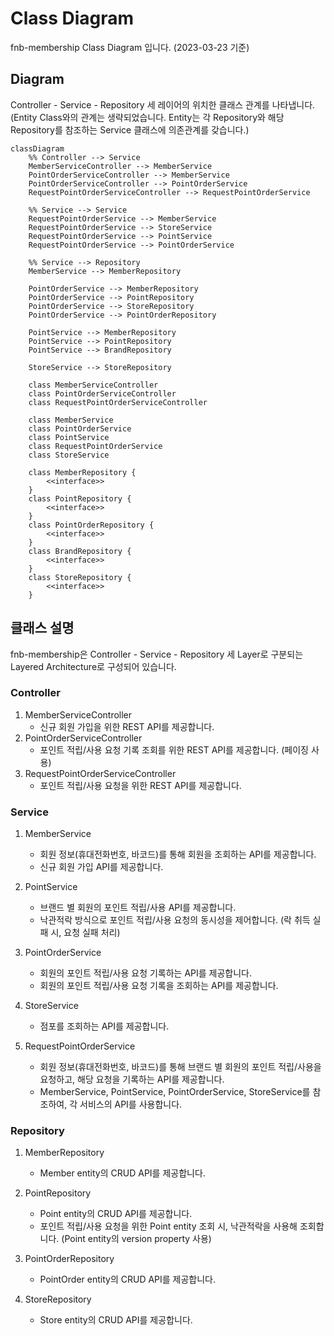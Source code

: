 # Class Diagram
fnb-membership Class Diagram 입니다. (2023-03-23 기준)

## Diagram
Controller - Service - Repository  세 레이어의 위치한 클래스 관계를 나타냅니다.
(Entity Class와의 관계는 생략되었습니다. Entity는 각 Repository와 해당 Repository를 참조하는 Service 클래스에 의존관계를 갖습니다.)
```mermaid
classDiagram
    %% Controller --> Service 
    MemberServiceController --> MemberService
    PointOrderServiceController --> MemberService
    PointOrderServiceController --> PointOrderService
    RequestPointOrderServiceController --> RequestPointOrderService

    %% Service --> Service
    RequestPointOrderService --> MemberService
    RequestPointOrderService --> StoreService
    RequestPointOrderService --> PointService
    RequestPointOrderService --> PointOrderService

    %% Service --> Repository
    MemberService --> MemberRepository

    PointOrderService --> MemberRepository
    PointOrderService --> PointRepository
    PointOrderService --> StoreRepository
    PointOrderService --> PointOrderRepository

    PointService --> MemberRepository
    PointService --> PointRepository
    PointService --> BrandRepository

    StoreService --> StoreRepository

    class MemberServiceController
    class PointOrderServiceController
    class RequestPointOrderServiceController

    class MemberService
    class PointOrderService
    class PointService
    class RequestPointOrderService
    class StoreService

    class MemberRepository {
        <<interface>>
    }
    class PointRepository {
        <<interface>>
    }
    class PointOrderRepository {
        <<interface>>
    }
    class BrandRepository {
        <<interface>>
    }
    class StoreRepository {
        <<interface>>
    }
```

## 클래스 설명
fnb-membership은 Controller - Service - Repository 세 Layer로 구분되는 Layered Architecture로 구성되어 있습니다.

### Controller

1. MemberServiceController
    * 신규 회원 가입을 위한 REST API를 제공합니다.
2. PointOrderServiceController
    * 포인트 적립/사용 요청 기록 조회를 위한 REST API를 제공합니다. (페이징 사용)
3. RequestPointOrderServiceController
    * 포인트 적립/사용 요청을 위한 REST API를 제공합니다.

### Service

1. MemberService
    * 회원 정보(휴대전화번호, 바코드)를 통해 회원을 조회하는 API를 제공합니다.
    * 신규 회원 가입 API를 제공합니다.

2. PointService
    * 브랜드 별 회원의 포인트 적립/사용 API를 제공합니다.
    * 낙관적락 방식으로 포인트 적립/사용 요청의 동시성을 제어합니다. (락 취득 실패 시, 요청 실패 처리)

3. PointOrderService
    * 회원의 포인트 적립/사용 요청 기록하는 API를 제공합니다.
    * 회원의 포인트 적립/사용 요청 기록을 조회하는 API를 제공합니다.

4. StoreService
    * 점포를 조회하는 API를 제공합니다.

5. RequestPointOrderService
    * 회원 정보(휴대전화번호, 바코드)를 통해 브랜드 별 회원의 포인트 적립/사용을 요청하고, 해당 요청을 기록하는 API를 제공합니다.
    * MemberService, PointService, PointOrderService, StoreService를 참조하여, 각 서비스의 API를 사용합니다.

### Repository

1. MemberRepository
    * Member entity의 CRUD API를 제공합니다.

2. PointRepository
    * Point entity의 CRUD API를 제공합니다.
    * 포인트 적립/사용 요청을 위한 Point entity 조회 시, 낙관적락을 사용해 조회합니다. (Point entity의 version property 사용)

3. PointOrderRepository
    * PointOrder entity의 CRUD API를 제공합니다.

4. StoreRepository
    * Store entity의 CRUD API를 제공합니다.